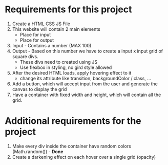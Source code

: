 # Requirements for this project
1. Create a HTML CSS JS File
2. This website will contain 2 main elements
    - Place for input
    - Place for output
3. Input - Contains a number (MAX 100)
4. Output - Based on this number we have to create a input x input grid of square divs.
    - These divs need to created using JS
    - Use flexbox in styling, no gird style allowed
5. After the desired HTML loads, apply hovering effect to it
    - change its attribute like transition, backgroundColor / class, ...
6. Add a button, which will accept input from the user and generate the canvas to display the grid
7. Have a container with fixed width and height, which will contain all the grid.

# Additional requirements for the project
1. Make every div inside the container have random colors (Math.random()) - **Done**
2. Create a darkening effect on each hover over a single grid (opacity)